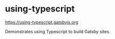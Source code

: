 # using-typescript

https://using-typescript.gatsbyjs.org

Demonstrates using Typescript to build Gatsby sites.
